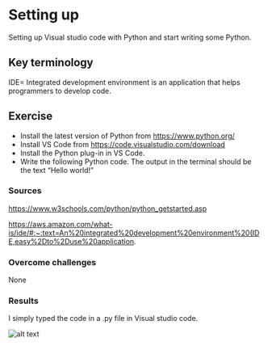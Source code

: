 # Setting up
Setting up Visual studio code with Python and start writing some Python.

## Key terminology
IDE= Integrated development environment is an application that helps programmers to develop code.

## Exercise
- Install the latest version of Python from https://www.python.org/
- Install VS Code from https://code.visualstudio.com/download
- Install the Python plug-in in VS Code.
- Write the following Python code. The output in the terminal should be the text “Hello world!”

### Sources
https://www.w3schools.com/python/python_getstarted.asp

https://aws.amazon.com/what-is/ide/#:~:text=An%20integrated%20development%20environment%20(IDE,easy%2Dto%2Duse%20application.

### Overcome challenges
None

### Results
I simply typed the code in a .py file in Visual studio code.

![alt text]()
